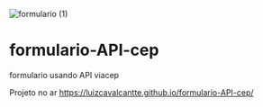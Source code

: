![formulario (1)](https://user-images.githubusercontent.com/85976619/130341873-688931d0-2eda-41f1-9e72-f6fe984831fc.gif)
# formulario-API-cep
formulario usando API viacep

Projeto no ar  https://luizcavalcantte.github.io/formulario-API-cep/
